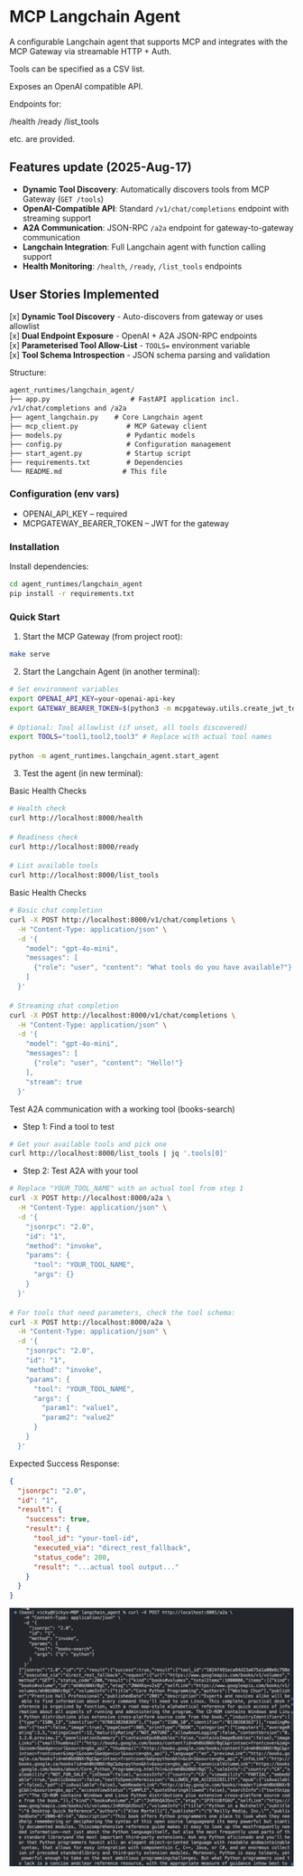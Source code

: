 # MCP Langchain Agent
A configurable Langchain agent that supports MCP and integrates with the MCP Gateway via streamable HTTP + Auth.

Tools can be specified as a CSV list.

Exposes an OpenAI compatible API.

Endpoints for:

/health
/ready
/list_tools

etc. are provided.

## Features update (2025-Aug-17)
- **Dynamic Tool Discovery**: Automatically discovers tools from MCP Gateway (`GET /tools`)
- **OpenAI-Compatible API**: Standard `/v1/chat/completions` endpoint with streaming support
- **A2A Communication**: JSON-RPC `/a2a` endpoint for gateway-to-gateway communication
- **Langchain Integration**: Full Langchain agent with function calling support
- **Health Monitoring**: `/health`, `/ready`, `/list_tools` endpoints

## User Stories Implemented
[x] **Dynamic Tool Discovery** - Auto-discovers from gateway or uses allowlist  
[x] **Dual Endpoint Exposure** - OpenAI + A2A JSON-RPC endpoints  
[x] **Parameterised Tool Allow-List** - `TOOLS=` environment variable  
[x] **Tool Schema Introspection** - JSON schema parsing and validation

Structure:
```
agent_runtimes/langchain_agent/
├── app.py                    # FastAPI application incl. /v1/chat/completions and /a2a
├── agent_langchain.py    # Core Langchain agent
├── mcp_client.py            # MCP Gateway client
├── models.py                # Pydantic models
├── config.py                # Configuration management
├── start_agent.py           # Startup script
├── requirements.txt         # Dependencies
└── README.md               # This file
```

### Configuration (env vars)
- OPENAI_API_KEY – required
- MCPGATEWAY_BEARER_TOKEN – JWT for the gateway


### Installation
Install dependencies:
```bash
cd agent_runtimes/langchain_agent
pip install -r requirements.txt
```


### Quick Start
1) Start the MCP Gateway (from project root):
```bash
make serve
```

2) Start the Langchain Agent (in another terminal):
```bash
# Set environment variables
export OPENAI_API_KEY=your-openai-api-key
export GATEWAY_BEARER_TOKEN=$(python3 -m mcpgateway.utils.create_jwt_token -u admin --secret my-test-key)

# Optional: Tool allowlist (if unset, all tools discovered)
export TOOLS="tool1,tool2,tool3" # Replace with actual tool names

python -m agent_runtimes.langchain_agent.start_agent
```

3) Test the agent (in new terminal):

Basic Health Checks
```bash
# Health check
curl http://localhost:8000/health

# Readiness check  
curl http://localhost:8000/ready

# List available tools
curl http://localhost:8000/list_tools
```

Basic Health Checks
```bash
# Basic chat completion
curl -X POST http://localhost:8000/v1/chat/completions \
  -H "Content-Type: application/json" \
  -d '{
    "model": "gpt-4o-mini",
    "messages": [
      {"role": "user", "content": "What tools do you have available?"}
    ]
  }'

# Streaming chat completion
curl -X POST http://localhost:8000/v1/chat/completions \
  -H "Content-Type: application/json" \
  -d '{
    "model": "gpt-4o-mini",
    "messages": [
      {"role": "user", "content": "Hello!"}
    ],
    "stream": true
  }'
```

Test A2A communication with a working tool (books-search)
- Step 1: Find a tool to test
```bash
# Get your available tools and pick one
curl http://localhost:8000/list_tools | jq '.tools[0]'
```

- Step 2: Test A2A with your tool
```bash
# Replace "YOUR_TOOL_NAME" with an actual tool from step 1
curl -X POST http://localhost:8000/a2a \
  -H "Content-Type: application/json" \
  -d '{
    "jsonrpc": "2.0",
    "id": "1",
    "method": "invoke",
    "params": {
      "tool": "YOUR_TOOL_NAME",
      "args": {}
    }
  }'

# For tools that need parameters, check the tool schema:
curl -X POST http://localhost:8000/a2a \
  -H "Content-Type: application/json" \
  -d '{
    "jsonrpc": "2.0", 
    "id": "1",
    "method": "invoke",
    "params": {
      "tool": "YOUR_TOOL_NAME",
      "args": {
        "param1": "value1",
        "param2": "value2"
      }
    }
  }'
```
Expected Success Response:
```json
{
  "jsonrpc": "2.0",
  "id": "1",
  "result": {
    "success": true,
    "result": {
      "tool_id": "your-tool-id",
      "executed_via": "direct_rest_fallback",
      "status_code": 200,
      "result": "...actual tool output..."
    }
  }
}
```
![alt text](image.png)